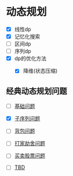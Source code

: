 

# 动态规划

- [x] 线性dp    
- [x] 记忆化搜索  
- [ ] 区间dp    
- [ ] 序列dp    
- [x] dp的优化方法    
  - [x] 降维(状态压缩)  
 

## 经典动态规划问题

- [ ] [基础问题]()
- [x] [子序列问题](https://github.com/LIZHICHAOUNICORN/DevelopSkillTree/blob/main/leetcode/DynamicProgramming/subsequence/README.md)   
- [ ] [背包问题]()  
- [ ] [打家劫舍问题]()  
- [ ] [买卖股票问题]()
- [ ] [TBD]()  

